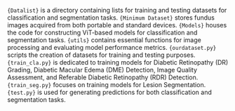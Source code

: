 `{Datalist}` is a directory containing lists for training and testing datasets for classification and segmentation tasks.
`{Minimum Dataset}` stores fundus images acquired from both portable and standard devices.
`{Models}` houses the code for constructing ViT-based models for classification and segmentation tasks.
`{utils}` contains essential functions for image processing and evaluating model performance metrics.
`{ourdataset.py}` scripts the creation of datasets for training and testing purposes.
`{train_cla.py}` is dedicated to training models for Diabetic Retinopathy (DR) Grading, Diabetic Macular Edema (DME) Detection, Image Quality Assessment, and Referable Diabetic Retinopathy (RDR) Detection.
`{train_seg.py}` focuses on training models for Lesion Segmentation.
`{test.py}` is used for generating predictions for both classification and segmentation tasks.
